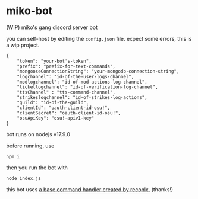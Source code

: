 # miko-bot
(WIP) miko's gang discord server bot

you can self-host by editing the ```config.json``` file. expect some errors, this is a wip project.
```
{
    "token": "your-bot's-token",
    "prefix": "prefix-for-text-commands",
    "mongooseConnectionString": "your-mongodb-connection-string",
    "logchannel": "id-of-the-user-logs-channel",
    "modlogchannel": "id-of-mod-actions-log-channel",
    "ticketlogchannel": "id-of-verification-log-channel",
    "ttsChannel" : "tts-command-channel",
    "strikeslogchannel": "id-of-strikes-log-actions",
    "guild": "id-of-the-guild",
    "clientId": "oauth-client-id-osu!",
    "clientSecret": "oauth-client-id-osu!",
    "osuApiKey": "osu!-apiv1-key"
}
```

bot runs on nodejs v17.9.0

before running, use
```
npm i
```

then you run the bot with
```
node index.js
```
this bot uses [a base command handler created by reconlx.](https://github.com/reconlx/djs-base-handler) (thanks!)






